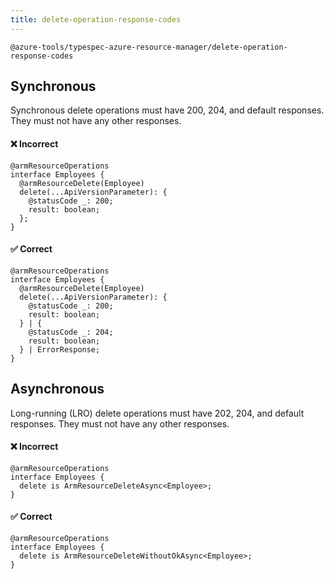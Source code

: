```yaml
---
title: delete-operation-response-codes
---
```


```text title=- Full name-
@azure-tools/typespec-azure-resource-manager/delete-operation-response-codes
```

## Synchronous

Synchronous delete operations must have 200, 204, and default responses. They must not have any other responses.

#### ❌ Incorrect

```tsp
@armResourceOperations
interface Employees {
  @armResourceDelete(Employee)
  delete(...ApiVersionParameter): {
    @statusCode _: 200;
    result: boolean;
  };
}
```

#### ✅ Correct

```tsp
@armResourceOperations
interface Employees {
  @armResourceDelete(Employee)
  delete(...ApiVersionParameter): {
    @statusCode _: 200;
    result: boolean;
  } | {
    @statusCode _: 204;
    result: boolean;
  } | ErrorResponse;
}
```

## Asynchronous

Long-running (LRO) delete operations must have 202, 204, and default responses. They must not have any other responses.

#### ❌ Incorrect

```tsp
@armResourceOperations
interface Employees {
  delete is ArmResourceDeleteAsync<Employee>;
}
```

#### ✅ Correct

```tsp
@armResourceOperations
interface Employees {
  delete is ArmResourceDeleteWithoutOkAsync<Employee>;
}
```
